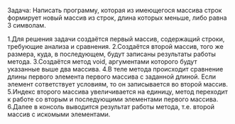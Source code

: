 Задача:
Написать программу, которая из имеющегося массива строк формирует новый массив из строк, длина которых меньше, либо равна 3 символам.

1.Для решения задачи создаётся первый массив, содержащий строки, требующие анализа и сравнения.
2.Создаётся второй массив, того же размера, куда, в последующем, будут записаны результаты работы метода.
3.Создаётся метод void, аргументами которого будут указанные выше два массива.
4.В теле метода происходит сравнение длины первого элемента первого массива с заданной длиной. 
Если элемент сответствует условиям, то он записывается во второй массив.
5.Индекс второго массива увеличивается на единицу, метод переходит к работе со вторым и последующими элементами первого массива.
6.Далее в консоль выводится результат работы метода, т.е. второй массив с искомыми элементами.